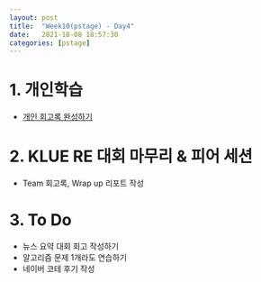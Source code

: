 ```yaml
---
layout: post
title:  "Week10(pstage) - Day4"
date:   2021-10-08 18:57:30
categories: [pstage]
---
```


# 1. 개인학습
* [개인 회고록 완성하기](https://kyunghyunlim.github.io/klue/nlp/2021/10/07/kluere.html)

# 2. KLUE RE 대회 마무리 & 피어 세션
* Team 회고록, Wrap up 리포트 작성

# 3. To Do
* 뉴스 요약 대회 회고 작성하기
* 알고리즘 문제 1개라도 연습하기
* 네이버 코테 후기 작성